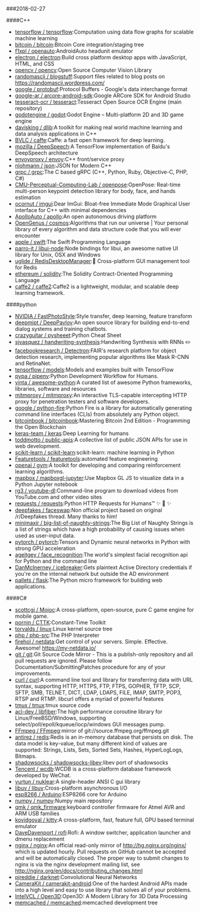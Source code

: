 ###2018-02-27

####C++
* [tensorflow / tensorflow](https://github.com/tensorflow/tensorflow):Computation using data flow graphs for scalable machine learning
* [bitcoin / bitcoin](https://github.com/bitcoin/bitcoin):Bitcoin Core integration/staging tree
* [f1xpl / openauto](https://github.com/f1xpl/openauto):AndroidAuto headunit emulator
* [electron / electron](https://github.com/electron/electron):Build cross platform desktop apps with JavaScript, HTML, and CSS
* [opencv / opencv](https://github.com/opencv/opencv):Open Source Computer Vision Library
* [randomascii / blogstuff](https://github.com/randomascii/blogstuff):Support files related to blog posts on https://randomascii.wordpress.com/
* [google / protobuf](https://github.com/google/protobuf):Protocol Buffers - Google's data interchange format
* [google-ar / arcore-android-sdk](https://github.com/google-ar/arcore-android-sdk):Google ARCore SDK for Android Studio
* [tesseract-ocr / tesseract](https://github.com/tesseract-ocr/tesseract):Tesseract Open Source OCR Engine (main repository)
* [godotengine / godot](https://github.com/godotengine/godot):Godot Engine – Multi-platform 2D and 3D game engine
* [davisking / dlib](https://github.com/davisking/dlib):A toolkit for making real world machine learning and data analysis applications in C++
* [BVLC / caffe](https://github.com/BVLC/caffe):Caffe: a fast open framework for deep learning.
* [mozilla / DeepSpeech](https://github.com/mozilla/DeepSpeech):A TensorFlow implementation of Baidu's DeepSpeech architecture
* [envoyproxy / envoy](https://github.com/envoyproxy/envoy):C++ front/service proxy
* [nlohmann / json](https://github.com/nlohmann/json):JSON for Modern C++
* [grpc / grpc](https://github.com/grpc/grpc):The C based gRPC (C++, Python, Ruby, Objective-C, PHP, C#)
* [CMU-Perceptual-Computing-Lab / openpose](https://github.com/CMU-Perceptual-Computing-Lab/openpose):OpenPose: Real-time multi-person keypoint detection library for body, face, and hands estimation
* [ocornut / imgui](https://github.com/ocornut/imgui):Dear ImGui: Bloat-free Immediate Mode Graphical User interface for C++ with minimal dependencies
* [ApolloAuto / apollo](https://github.com/ApolloAuto/apollo):An open autonomous driving platform
* [OpenGenus / cosmos](https://github.com/OpenGenus/cosmos):Algorithms that run our universe | Your personal library of every algorithm and data structure code that you will ever encounter
* [apple / swift](https://github.com/apple/swift):The Swift Programming Language
* [parro-it / libui-node](https://github.com/parro-it/libui-node):Node bindings for libui, an awesome native UI library for Unix, OSX and Windows
* [uglide / RedisDesktopManager](https://github.com/uglide/RedisDesktopManager):🔧 Cross-platform GUI management tool for Redis
* [ethereum / solidity](https://github.com/ethereum/solidity):The Solidity Contract-Oriented Programming Language
* [caffe2 / caffe2](https://github.com/caffe2/caffe2):Caffe2 is a lightweight, modular, and scalable deep learning framework.

####python
* [NVIDIA / FastPhotoStyle](https://github.com/NVIDIA/FastPhotoStyle):Style transfer, deep learning, feature transform
* [deepmipt / DeepPavlov](https://github.com/deepmipt/DeepPavlov):An open source library for building end-to-end dialog systems and training chatbots.
* [crazyguitar / pysheeet](https://github.com/crazyguitar/pysheeet):Python Cheat Sheet
* [sjvasquez / handwriting-synthesis](https://github.com/sjvasquez/handwriting-synthesis):Handwriting Synthesis with RNNs ✏️
* [facebookresearch / Detectron](https://github.com/facebookresearch/Detectron):FAIR's research platform for object detection research, implementing popular algorithms like Mask R-CNN and RetinaNet.
* [tensorflow / models](https://github.com/tensorflow/models):Models and examples built with TensorFlow
* [pypa / pipenv](https://github.com/pypa/pipenv):Python Development Workflow for Humans.
* [vinta / awesome-python](https://github.com/vinta/awesome-python):A curated list of awesome Python frameworks, libraries, software and resources
* [mitmproxy / mitmproxy](https://github.com/mitmproxy/mitmproxy):An interactive TLS-capable intercepting HTTP proxy for penetration testers and software developers.
* [google / python-fire](https://github.com/google/python-fire):Python Fire is a library for automatically generating command line interfaces (CLIs) from absolutely any Python object.
* [bitcoinbook / bitcoinbook](https://github.com/bitcoinbook/bitcoinbook):Mastering Bitcoin 2nd Edition - Programming the Open Blockchain
* [keras-team / keras](https://github.com/keras-team/keras):Deep Learning for humans
* [toddmotto / public-apis](https://github.com/toddmotto/public-apis):A collective list of public JSON APIs for use in web development.
* [scikit-learn / scikit-learn](https://github.com/scikit-learn/scikit-learn):scikit-learn: machine learning in Python
* [Featuretools / featuretools](https://github.com/Featuretools/featuretools):automated feature engineering
* [openai / gym](https://github.com/openai/gym):A toolkit for developing and comparing reinforcement learning algorithms.
* [mapbox / mapboxgl-jupyter](https://github.com/mapbox/mapboxgl-jupyter):Use Mapbox GL JS to visualize data in a Python Jupyter notebook
* [rg3 / youtube-dl](https://github.com/rg3/youtube-dl):Command-line program to download videos from YouTube.com and other video sites
* [requests / requests](https://github.com/requests/requests):Python HTTP Requests for Humans™ ✨ 🍰 ✨
* [deepfakes / faceswap](https://github.com/deepfakes/faceswap):Non official project based on original /r/Deepfakes thread. Many thanks to him!
* [minimaxir / big-list-of-naughty-strings](https://github.com/minimaxir/big-list-of-naughty-strings):The Big List of Naughty Strings is a list of strings which have a high probability of causing issues when used as user-input data.
* [pytorch / pytorch](https://github.com/pytorch/pytorch):Tensors and Dynamic neural networks in Python with strong GPU acceleration
* [ageitgey / face_recognition](https://github.com/ageitgey/face_recognition):The world's simplest facial recognition api for Python and the command line
* [DanMcInerney / icebreaker](https://github.com/DanMcInerney/icebreaker):Gets plaintext Active Directory credentials if you're on the internal network but outside the AD environment
* [pallets / flask](https://github.com/pallets/flask):The Python micro framework for building web applications.

####C#
* [scottcgi / Mojoc](https://github.com/scottcgi/Mojoc):A cross-platform, open-source, pure C game engine for mobile game.
* [pornin / CTTK](https://github.com/pornin/CTTK):Constant-Time Toolkit
* [torvalds / linux](https://github.com/torvalds/linux):Linux kernel source tree
* [php / php-src](https://github.com/php/php-src):The PHP Interpreter
* [firehol / netdata](https://github.com/firehol/netdata):Get control of your servers. Simple. Effective. Awesome! https://my-netdata.io/
* [git / git](https://github.com/git/git):Git Source Code Mirror - This is a publish-only repository and all pull requests are ignored. Please follow Documentation/SubmittingPatches procedure for any of your improvements.
* [curl / curl](https://github.com/curl/curl):A command line tool and library for transferring data with URL syntax, supporting HTTP, HTTPS, FTP, FTPS, GOPHER, TFTP, SCP, SFTP, SMB, TELNET, DICT, LDAP, LDAPS, FILE, IMAP, SMTP, POP3, RTSP and RTMP. libcurl offers a myriad of powerful features
* [tmux / tmux](https://github.com/tmux/tmux):tmux source code
* [acl-dev / libfiber](https://github.com/acl-dev/libfiber):The high performance coroutine library for Linux/FreeBSD/Windows, supporting select/poll/epoll/kqueue/iocp/windows GUI messages pump.
* [FFmpeg / FFmpeg](https://github.com/FFmpeg/FFmpeg):mirror of git://source.ffmpeg.org/ffmpeg.git
* [antirez / redis](https://github.com/antirez/redis):Redis is an in-memory database that persists on disk. The data model is key-value, but many different kind of values are supported: Strings, Lists, Sets, Sorted Sets, Hashes, HyperLogLogs, Bitmaps.
* [shadowsocks / shadowsocks-libev](https://github.com/shadowsocks/shadowsocks-libev):libev port of shadowsocks
* [Tencent / wcdb](https://github.com/Tencent/wcdb):WCDB is a cross-platform database framework developed by WeChat.
* [vurtun / nuklear](https://github.com/vurtun/nuklear):A single-header ANSI C gui library
* [libuv / libuv](https://github.com/libuv/libuv):Cross-platform asynchronous I/O
* [esp8266 / Arduino](https://github.com/esp8266/Arduino):ESP8266 core for Arduino
* [numpy / numpy](https://github.com/numpy/numpy):Numpy main repository
* [qmk / qmk_firmware](https://github.com/qmk/qmk_firmware):keyboard controller firmware for Atmel AVR and ARM USB families
* [kovidgoyal / kitty](https://github.com/kovidgoyal/kitty):A cross-platform, fast, feature full, GPU based terminal emulator
* [DaveDavenport / rofi](https://github.com/DaveDavenport/rofi):Rofi: A window switcher, application launcher and dmenu replacement
* [nginx / nginx](https://github.com/nginx/nginx):An official read-only mirror of http://hg.nginx.org/nginx/ which is updated hourly. Pull requests on GitHub cannot be accepted and will be automatically closed. The proper way to submit changes to nginx is via the nginx development mailing list, see http://nginx.org/en/docs/contributing_changes.html
* [pjreddie / darknet](https://github.com/pjreddie/darknet):Convolutional Neural Networks
* [CameraKit / camerakit-android](https://github.com/CameraKit/camerakit-android):One of the hardest Android APIs made into a high level and easy to use library that solves all of your problems.
* [IntelVCL / Open3D](https://github.com/IntelVCL/Open3D):Open3D: A Modern Library for 3D Data Processing
* [memcached / memcached](https://github.com/memcached/memcached):memcached development tree
